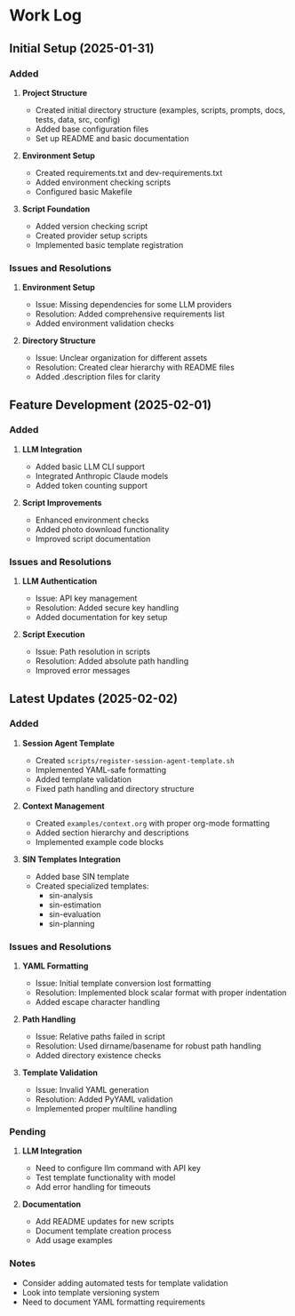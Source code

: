 # Work Log

## Initial Setup (2025-01-31)

### Added
1. **Project Structure**
   - Created initial directory structure (examples, scripts, prompts, docs, tests, data, src, config)
   - Added base configuration files
   - Set up README and basic documentation

2. **Environment Setup**
   - Created requirements.txt and dev-requirements.txt
   - Added environment checking scripts
   - Configured basic Makefile

3. **Script Foundation**
   - Added version checking script
   - Created provider setup scripts
   - Implemented basic template registration

### Issues and Resolutions
1. **Environment Setup**
   - Issue: Missing dependencies for some LLM providers
   - Resolution: Added comprehensive requirements list
   - Added environment validation checks

2. **Directory Structure**
   - Issue: Unclear organization for different assets
   - Resolution: Created clear hierarchy with README files
   - Added .description files for clarity

## Feature Development (2025-02-01)

### Added
1. **LLM Integration**
   - Added basic LLM CLI support
   - Integrated Anthropic Claude models
   - Added token counting support

2. **Script Improvements**
   - Enhanced environment checks
   - Added photo download functionality
   - Improved script documentation

### Issues and Resolutions
1. **LLM Authentication**
   - Issue: API key management
   - Resolution: Added secure key handling
   - Added documentation for key setup

2. **Script Execution**
   - Issue: Path resolution in scripts
   - Resolution: Added absolute path handling
   - Improved error messages

## Latest Updates (2025-02-02)

### Added
1. **Session Agent Template**
   - Created `scripts/register-session-agent-template.sh`
   - Implemented YAML-safe formatting
   - Added template validation
   - Fixed path handling and directory structure

2. **Context Management**
   - Created `examples/context.org` with proper org-mode formatting
   - Added section hierarchy and descriptions
   - Implemented example code blocks

3. **SIN Templates Integration**
   - Added base SIN template
   - Created specialized templates:
     - sin-analysis
     - sin-estimation
     - sin-evaluation
     - sin-planning

### Issues and Resolutions
1. **YAML Formatting**
   - Issue: Initial template conversion lost formatting
   - Resolution: Implemented block scalar format with proper indentation
   - Added escape character handling

2. **Path Handling**
   - Issue: Relative paths failed in script
   - Resolution: Used dirname/basename for robust path handling
   - Added directory existence checks

3. **Template Validation**
   - Issue: Invalid YAML generation
   - Resolution: Added PyYAML validation
   - Implemented proper multiline handling

### Pending
1. **LLM Integration**
   - Need to configure llm command with API key
   - Test template functionality with model
   - Add error handling for timeouts

2. **Documentation**
   - Add README updates for new scripts
   - Document template creation process
   - Add usage examples

### Notes
- Consider adding automated tests for template validation
- Look into template versioning system
- Need to document YAML formatting requirements